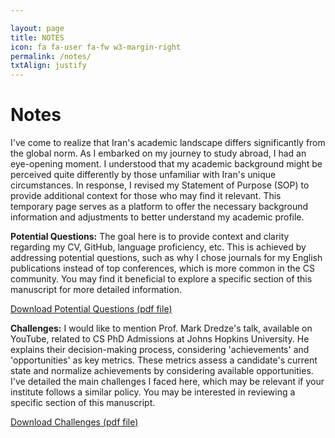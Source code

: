 ```yaml
---

layout: page
title: NOTES
icon: fa fa-user fa-fw w3-margin-right
permalink: /notes/
txtAlign: justify
---
```



# Notes


I've come to realize that Iran's academic landscape differs significantly from the global norm. As I embarked on my journey to study abroad, I had an eye-opening moment. I understood that my academic background might be perceived quite differently by those unfamiliar with Iran's unique circumstances. In response, I revised my Statement of Purpose (SOP) to provide additional context for those who may find it relevant. This temporary page serves as a platform to offer the necessary background information and adjustments to better understand my academic profile.



**Potential Questions:** The goal here is to provide context and clarity regarding my CV, GitHub, language proficiency, etc. This is achieved by addressing potential questions, such as why I chose journals for my English publications instead of top conferences, which is more common in the CS community. You may find it beneficial to explore a specific section of this manuscript for more detailed information.

<a href="https://github.com/TahaRostami/TahaRostami.github.io/raw/main/files/PotentialQuestions.pdf" class="w3-button w3-white w3-border w3-border-indigo w3-round-large w3-text-blue">Download Potential Questions (pdf file)</a>



**Challenges:** I would like to mention Prof. Mark Dredze's talk, available on YouTube, related to CS PhD Admissions at Johns Hopkins University. He explains their decision-making process, considering 'achievements' and 'opportunities' as key metrics. These metrics assess a candidate's current state and normalize achievements by considering available opportunities. I've detailed the main challenges I faced here, which may be relevant if your institute follows a similar policy. You may be interested in reviewing a specific section of this manuscript.

<a href="https://github.com/TahaRostami/TahaRostami.github.io/raw/main/files/Challenges.pdf" class="w3-button w3-white w3-border w3-border-indigo w3-round-large w3-text-blue">Download Challenges (pdf file)</a>









